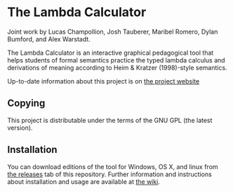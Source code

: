 # The Lambda Calculator

Joint work by Lucas Champollion, Josh Tauberer, Maribel Romero, Dylan
Bumford, and Alex Warstadt.

The Lambda Calculator is an interactive graphical pedagogical tool that helps
students of formal semantics practice the typed lambda calculus and derivations
of meaning according to Heim & Kratzer (1998)-style semantics.

Up-to-date information about this project is on [the project
website](http://lambdacalculator.com)

## Copying

This project is distributable under the terms of the GNU GPL
(the latest version).

## Installation

You can download editions of the tool for Windows, OS X, and linux from [the
releases](https://github.com/dylnb/LambdaCalculator/releases) tab of this
repository. Further information and instructions about installation and usage
are available at [the wiki](https://github.com/dylnb/LambdaCalculator/wiki).
